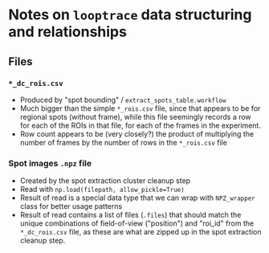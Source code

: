 # Notes on `looptrace` data structuring and relationships

## Files

### `*_dc_rois.csv`
* Produced by "spot bounding" / `extract_spots_table.workflow`
* Much bigger than the simple `*_rois.csv` file, since that appears to be for regional spots (without frame), while this file seemingly records a row for each of the ROIs in that file, for each of the frames in the experiment.
* Row count appears to be (very closely?) the product of multiplying the number of frames by the number of rows in the `*_rois.csv` file

### Spot images `.npz` file
* Created by the spot extraction cluster cleanup step
* Read with `np.load(filepath, allow_pickle=True)`
* Result of read is a special data type that we can wrap with `NPZ_wrapper` class for better usage patterns
* Result of read contains a list of files (`.files`) that should match the unique combinations of field-of-view ("position") and "roi_id" from the `*_dc_rois.csv` file, as these are what are zipped up in the spot extraction cleanup step.

